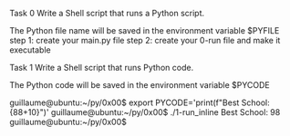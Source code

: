 Task 0
Write a Shell script that runs a Python script.

The Python file name will be saved in the environment variable $PYFILE
step 1: create your main.py file
step 2: create your 0-run file and make it executable

Task 1
Write a Shell script that runs Python code.

The Python code will be saved in the environment variable $PYCODE

guillaume@ubuntu:~/py/0x00$ export PYCODE='print(f"Best School: {88+10}")'
guillaume@ubuntu:~/py/0x00$ ./1-run_inline
Best School: 98
guillaume@ubuntu:~/py/0x00$


